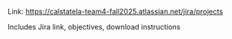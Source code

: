 Link: https://calstatela-team4-fall2025.atlassian.net/jira/projects
 
Includes Jira link, objectives, download instructions
